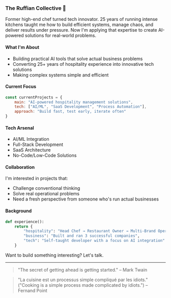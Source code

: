 ### The Ruffian Collective 👋

Former high-end chef turned tech innovator. 25 years of running intense kitchens taught me how to build efficient systems, manage chaos, and deliver results under pressure. Now I'm applying that expertise to create AI-powered solutions for real-world problems.

#### What I'm About
- Building practical AI tools that solve actual business problems
- Converting 25+ years of hospitality experience into innovative tech solutions
- Making complex systems simple and efficient

#### Current Focus
```javascript
const currentProjects = {
    main: "AI-powered hospitality management solutions",
    tech: ["AI/ML", "SaaS Development", "Process Automation"],
    approach: "Build fast, test early, iterate often"
}
```

#### Tech Arsenal
- AI/ML Integration
- Full-Stack Development
- SaaS Architecture
- No-Code/Low-Code Solutions

#### Collaboration
I'm interested in projects that:
- Challenge conventional thinking
- Solve real operational problems
- Need a fresh perspective from someone who's run actual businesses

#### Background
```python
def experience():
    return {
        "hospitality": "Head Chef → Restaurant Owner → Multi-Brand Operator",
        "business": "Built and ran 3 successful companies",
        "tech": "Self-taught developer with a focus on AI integration"
    }
```

Want to build something interesting? Let's talk.

---
> "The secret of getting ahead is getting started." – Mark Twain

> "La cuisine est un processus simple compliqué par les idiots."  
> ("Cooking is a simple process made complicated by idiots.") – Fernand Point
